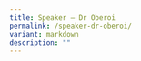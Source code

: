 ```yaml
---
title: Speaker – Dr Oberoi
permalink: /speaker-dr-oberoi/
variant: markdown
description: ""
---
```

